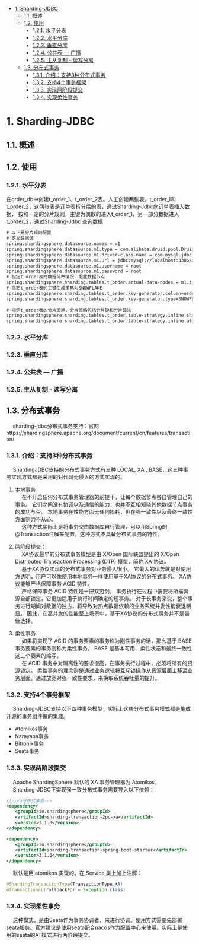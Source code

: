<!-- TOC -->

- [1. Sharding-JDBC](#1-sharding-jdbc)
    - [1.1. 概述](#11-概述)
    - [1.2. 使用](#12-使用)
        - [1.2.1. 水平分表](#121-水平分表)
        - [1.2.2. 水平分库](#122-水平分库)
        - [1.2.3. 垂直分库](#123-垂直分库)
        - [1.2.4. 公共表 — 广播](#124-公共表--广播)
        - [1.2.5. 主从复制 - 读写分离](#125-主从复制---读写分离)
    - [1.3. 分布式事务](#13-分布式事务)
        - [1.3.1. 介绍：支持3种分布式事务](#131-介绍支持3种分布式事务)
        - [1.3.2. 支持4个事务框架](#132-支持4个事务框架)
        - [1.3.3. 实现两阶段提交](#133-实现两阶段提交)
        - [1.3.4. 实现柔性事务](#134-实现柔性事务)

<!-- /TOC -->

# 1. Sharding-JDBC

<!-- 
***ShardingSphere-JDBC5.1.0读写分离配置示例（Java Config）
https://blog.csdn.net/qq_31226223/article/details/123815551

*** https://blog.csdn.net/Bitter_Li/article/details/122394199

https://blog.csdn.net/yx444535180/article/details/123377956
-->


## 1.1. 概述


## 1.2. 使用
### 1.2.1. 水平分表
<!-- 
https://blog.csdn.net/u013473447/article/details/121868284
-->
在order_db中创建t_order_1、t_order_2表。人工创建两张表，t_order_1和t_order_2，这两张表是订单表拆分后的表，通过Sharding-Jdbc向订单表插入数据， 按照一定的分片规则，主键为偶数的进入t_order_1，另一部分数据进入t_order_2，通过Sharding-Jdbc 查询数据  

```xml
# 以下是分片规则配置
# 定义数据源
spring.shardingsphere.datasource.names = m1
spring.shardingsphere.datasource.m1.type = com.alibaba.druid.pool.DruidDataSource
spring.shardingsphere.datasource.m1.driver‐class‐name = com.mysql.jdbc.Driver
spring.shardingsphere.datasource.m1.url = jdbc:mysql://localhost:3306/order_db?useUnicode=true
spring.shardingsphere.datasource.m1.username = root
spring.shardingsphere.datasource.m1.password = root
# 指定t_order表的数据分布情况，配置数据节点
spring.shardingsphere.sharding.tables.t_order.actual‐data‐nodes = m1.t_order_$‐>{1..2}
# 指定t_order表的主键生成策略为SNOWFLAKE
spring.shardingsphere.sharding.tables.t_order.key‐generator.column=order_id
spring.shardingsphere.sharding.tables.t_order.key‐generator.type=SNOWFLAKE
 
# 指定t_order表的分片策略，分片策略包括分片键和分片算法
spring.shardingsphere.sharding.tables.t_order.table‐strategy.inline.sharding‐column = order_id
spring.shardingsphere.sharding.tables.t_order.table‐strategy.inline.algorithm‐expression =t_order_$‐>{order_id % 2 + 1}

```


### 1.2.2. 水平分库


### 1.2.3. 垂直分库

### 1.2.4. 公共表 — 广播

### 1.2.5. 主从复制 - 读写分离


## 1.3. 分布式事务  
<!-- 
https://www.cnblogs.com/ppku/p/17023127.html
*** https://blog.csdn.net/qq_41432730/article/details/122373098

-->
&emsp; sharding-jdbc分布式事务支持：官网https://shardingsphere.apache.org/document/current/cn/features/transaction/  

### 1.3.1. 介绍：支持3种分布式事务  
&emsp; ShardingJDBC支持的分布式事务方式有三种 LOCAL, XA , BASE，这三种事务实现方式都是采用的对代码无侵入的方式实现的。  

1. 本地事务  
&emsp; 在不开启任何分布式事务管理器的前提下，让每个数据节点各自管理自己的事务。 它们之间没有协调以及通信的能力，也并不互相知晓其他数据节点事务的成功与否。 本地事务在性能方面无任何损耗，但在强一致性以及最终一致性方面则力不从心。  
​&emsp; 这种方式实际上是将事务交由数据库自行管理，可以用Spring的@Transaction注解来配置。这种方式不具备分布式事务的特性。  

2. 两阶段提交：  
&emsp; XA协议最早的分布式事务模型是由 X/Open 国际联盟提出的 X/Open Distributed Transaction Processing (DTP) 模型，简称 XA 协议。  
&emsp; 基于XA协议实现的分布式事务对业务侵入很小。 它最大的优势就是对使用方透明，用户可以像使用本地事务一样使用基于XA协议的分布式事务。 XA协议能够严格保障事务 ACID 特性。  
&emsp; 严格保障事务 ACID 特性是一把双刃剑。 事务执行在过程中需要将所需资源全部锁定，它更加适用于执行时间确定的短事务。 对于长事务来说，整个事务进行期间对数据的独占，将导致对热点数据依赖的业务系统并发性能衰退明显。 因此，在高并发的性能至上场景中，基于XA协议的分布式事务并不是最佳选择。   

3. 柔性事务：  
&emsp; 如果将实现了 ACID 的事务要素的事务称为刚性事务的话，那么基于 BASE 事务要素的事务则称为柔性事务。 BASE 是基本可用、柔性状态和最终一致性这三个要素的缩写。   
&emsp; 在 ACID 事务中对隔离性的要求很高，在事务执行过程中，必须将所有的资源锁定。 柔性事务的理念则是通过业务逻辑将互斥锁操作从资源层面上移至业务层面。通过放宽对强一致性要求，来换取系统吞吐量的提升。  


### 1.3.2. 支持4个事务框架  
&emsp; Sharding-JDBC支持以下四种事务模型，实际上这些分布式事务模式都是集成开源的事务组件做的集成。
* Atomikos事务
* Narayana事务
* Bitronix事务
* Seata事务

### 1.3.3. 实现两阶段提交  
&emsp; Apache ShardingSphere 默认的 XA 事务管理器为 Atomikos。  
&emsp; Sharding-JDBC下实现强一致分布式事务需要导入以下依赖：  

```xml
<!--xa分布式事务-->
<dependency>
　　<groupId>io.shardingsphere</groupId>
　　<artifactId>sharding-transaction-2pc-xa</artifactId>
　　<version>3.1.0</version>
</dependency>

<dependency>
　　<groupId>io.shardingsphere</groupId>
　　<artifactId>sharding-transaction-spring-boot-starter</artifactId>
　　<version>3.1.0</version>
</dependency>
```

&emsp; 默认是用 atomikos 实现的。在 Service 类上加上注解：  
```java
@ShardingTransactionType(TransactionType.XA)
@Transactional(rollbackFor = Exception.class)
```

### 1.3.4. 实现柔性事务  
&emsp; 这种模式，是由Seata作为事务协调者，来进行协调。使用方式需要先部署seata服务。官方建议是使用seata配合nacos作为配置中心来使用。实际上是使用的seata的AT模式进行两阶段提交。  

